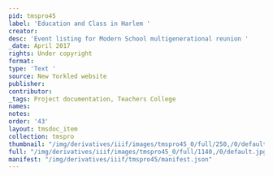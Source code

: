 ```yaml
---
pid: tmspro45
label: 'Education and Class in Harlem '
creator:
desc: 'Event listing for Modern School multigenerational reunion '
_date: April 2017
rights: Under copyright
format:
type: 'Text '
source: New Yorkled website
publisher:
contributor:
_tags: Project documentation, Teachers College
names:
notes:
order: '43'
layout: tmsdoc_item
collection: tmspro
thumbnail: "/img/derivatives/iiif/images/tmspro45_0/full/250,/0/default.jpg"
full: "/img/derivatives/iiif/images/tmspro45_0/full/1140,/0/default.jpg"
manifest: "/img/derivatives/iiif/tmspro45/manifest.json"
---
```

